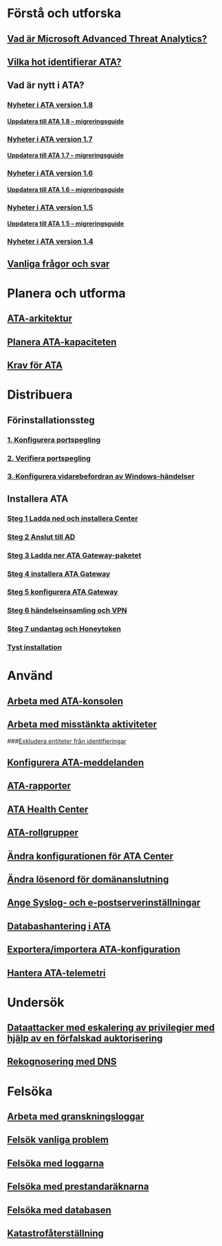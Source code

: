 # Förstå och utforska
## [Vad är Microsoft Advanced Threat Analytics?](what-is-ata.md)
## [Vilka hot identifierar ATA?](ata-threats.md)
## Vad är nytt i ATA?
### [Nyheter i ATA version 1.8](whats-new-version-1.8.md)
#### [Uppdatera till ATA 1.8 – migreringsguide](ata-update-1.8-migration-guide.md)
### [Nyheter i ATA version 1.7](whats-new-version-1.7.md)
#### [Uppdatera till ATA 1.7 – migreringsguide](ata-update-1.7-migration-guide.md)
### [Nyheter i ATA version 1.6](whats-new-version-1.6.md)
#### [Uppdatera till ATA 1.6 – migreringsguide](ata-update-1.6-migration-guide.md)
### [Nyheter i ATA version 1.5](whats-new-version-1.5.md)
#### [Uppdatera till ATA 1.5 – migreringsguide](ata-update-1.5-migration-guide.md)
### [Nyheter i ATA version 1.4](whats-new-version-1.4.md)
## [Vanliga frågor och svar](ata-technical-faq.md)
# Planera och utforma
## [ATA-arkitektur](ata-architecture.md)
## [Planera ATA-kapaciteten](ata-capacity-planning.md)
## [Krav för ATA](ata-prerequisites.md)
# Distribuera
## Förinstallationssteg
### [1. Konfigurera portspegling](configure-port-mirroring.md)
### [2. Verifiera portspegling](validate-port-mirroring.md)
### [3. Konfigurera vidarebefordran av Windows-händelser](configure-event-collection.md)
## Installera ATA
### [Steg 1 Ladda ned och installera Center](install-ata-step1.md)
### [Steg 2 Anslut till AD](install-ata-step2.md)
### [Steg 3 Ladda ner ATA Gateway-paketet](install-ata-step3.md)
### [Steg 4 installera ATA Gateway](install-ata-step4.md)
### [Steg 5 konfigurera ATA Gateway](install-ata-step5.md)
### [Steg 6 händelseinsamling och VPN](install-ata-step6.md)
### [Steg 7 undantag och Honeytoken](install-ata-step7.md)
### [Tyst installation](ata-silent-installation.md)
# Använd
## [Arbeta med ATA-konsolen](working-with-ata-console.md)
## [Arbeta med misstänkta aktiviteter](working-with-suspicious-activities.md)
###[Exkludera entiteter från identifieringar](excluding-entities-from-detections.md)
## [Konfigurera ATA-meddelanden](setting-ata-alerts.md)
## [ATA-rapporter](reports.md)
## [ATA Health Center](ata-health-center.md)
## [ATA-rollgrupper](ata-role-groups.md)
## [Ändra konfigurationen för ATA Center](modifying-ata-center-configuration.md)
## [Ändra lösenord för domänanslutning](modifying-ata-config-dcpassword.md)
## [Ange Syslog- och e-postserverinställningar](setting-syslog-email-server-settings.md)
## [Databashantering i ATA](ata-database-management.md)
## [Exportera/importera ATA-konfiguration](ata-configuration-file.md)
## [Hantera ATA-telemetri](manage-telemetry-settings.md)
# Undersök
## [Dataattacker med eskalering av privilegier med hjälp av en förfalskad auktorisering](use-case-forged-pac.md)
## [Rekognosering med DNS](use-case-dns.md)
# Felsöka
## [Arbeta med granskningsloggar](troubleshoot-audit.md)
## [Felsök vanliga problem](troubleshooting-ata-known-errors.md)
## [Felsöka med loggarna](troubleshooting-ata-using-logs.md)
## [Felsöka med prestandaräknarna](troubleshooting-ata-using-perf-counters.md)
## [Felsöka med databasen](troubleshooting-ata-using-ata-database.md)
## [Katastrofåterställning](disaster-recovery.md)
